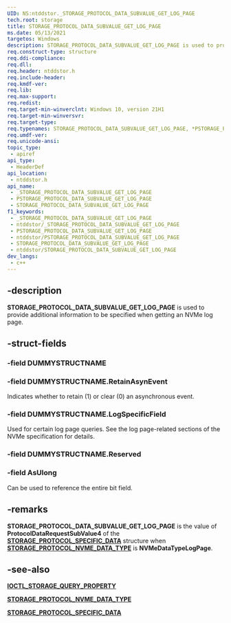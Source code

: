 ```yaml
---
UID: NS:ntddstor._STORAGE_PROTOCOL_DATA_SUBVALUE_GET_LOG_PAGE
tech.root: storage
title: STORAGE_PROTOCOL_DATA_SUBVALUE_GET_LOG_PAGE
ms.date: 05/13/2021
targetos: Windows
description: STORAGE_PROTOCOL_DATA_SUBVALUE_GET_LOG_PAGE is used to provide additional information to be specified when getting an NVMe log page.
req.construct-type: structure
req.ddi-compliance: 
req.dll: 
req.header: ntddstor.h
req.include-header: 
req.kmdf-ver: 
req.lib: 
req.max-support: 
req.redist: 
req.target-min-winverclnt: Windows 10, version 21H1
req.target-min-winversvr: 
req.target-type: 
req.typenames: STORAGE_PROTOCOL_DATA_SUBVALUE_GET_LOG_PAGE, *PSTORAGE_PROTOCOL_DATA_SUBVALUE_GET_LOG_PAGE
req.umdf-ver: 
req.unicode-ansi: 
topic_type:
 - apiref
api_type:
 - HeaderDef
api_location:
 - ntddstor.h
api_name:
 - _STORAGE_PROTOCOL_DATA_SUBVALUE_GET_LOG_PAGE
 - PSTORAGE_PROTOCOL_DATA_SUBVALUE_GET_LOG_PAGE
 - STORAGE_PROTOCOL_DATA_SUBVALUE_GET_LOG_PAGE
f1_keywords:
 - _STORAGE_PROTOCOL_DATA_SUBVALUE_GET_LOG_PAGE
 - ntddstor/_STORAGE_PROTOCOL_DATA_SUBVALUE_GET_LOG_PAGE
 - PSTORAGE_PROTOCOL_DATA_SUBVALUE_GET_LOG_PAGE
 - ntddstor/PSTORAGE_PROTOCOL_DATA_SUBVALUE_GET_LOG_PAGE
 - STORAGE_PROTOCOL_DATA_SUBVALUE_GET_LOG_PAGE
 - ntddstor/STORAGE_PROTOCOL_DATA_SUBVALUE_GET_LOG_PAGE
dev_langs:
 - c++
---
```


## -description

**STORAGE_PROTOCOL_DATA_SUBVALUE_GET_LOG_PAGE** is used to provide additional information to be specified when getting an NVMe log page.

## -struct-fields

### -field DUMMYSTRUCTNAME

### -field DUMMYSTRUCTNAME.RetainAsynEvent

Indicates whether to retain (1) or clear (0) an asynchronous event.

### -field DUMMYSTRUCTNAME.LogSpecificField

Used for certain log page queries. See the log page-related sections of the NVMe specification for details.

### -field DUMMYSTRUCTNAME.Reserved

### -field AsUlong

Can be used to reference the entire bit field.

## -remarks

**STORAGE_PROTOCOL_DATA_SUBVALUE_GET_LOG_PAGE** is the value of **ProtocolDataRequestSubValue4** of the [**STORAGE_PROTOCOL_SPECIFIC_DATA**](ns-ntddstor-_storage_protocol_specific_data.md) structure when [**STORAGE_PROTOCOL_NVME_DATA_TYPE**](ne-ntddstor-_storage_protocol_nvme_data_type.md) is **NVMeDataTypeLogPage**.

## -see-also

[**IOCTL_STORAGE_QUERY_PROPERTY**](ni-ntddstor-ioctl_storage_query_property.md)

[**STORAGE_PROTOCOL_NVME_DATA_TYPE**](ne-ntddstor-_storage_protocol_nvme_data_type.md)

[**STORAGE_PROTOCOL_SPECIFIC_DATA**](ns-ntddstor-_storage_protocol_specific_data.md)

